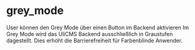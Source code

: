 # grey_mode

User können den Grey Mode über einen Button im Backend aktivieren
Im Grey Mode wird das UliCMS Backend ausschließlich in Graustufen dagestellt.
Dies erhöht die Barrierefreiheit für Farbenblinde Anwender.